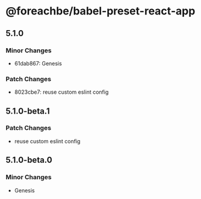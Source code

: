 # @foreachbe/babel-preset-react-app

## 5.1.0

### Minor Changes

- 61dab867: Genesis

### Patch Changes

- 8023cbe7: reuse custom eslint config

## 5.1.0-beta.1

### Patch Changes

- reuse custom eslint config

## 5.1.0-beta.0

### Minor Changes

- Genesis
